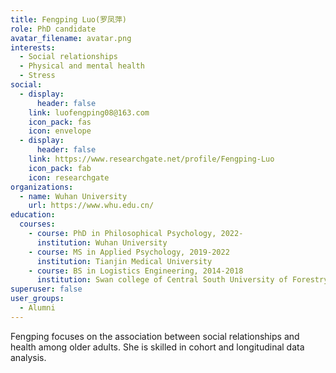 ```yaml
---
title: Fengping Luo(罗凤萍)
role: PhD candidate
avatar_filename: avatar.png
interests:
  - Social relationships
  - Physical and mental health
  - Stress
social:
  - display:
      header: false
    link: luofengping08@163.com
    icon_pack: fas
    icon: envelope
  - display:
      header: false
    link: https://www.researchgate.net/profile/Fengping-Luo
    icon_pack: fab
    icon: researchgate
organizations:
  - name: Wuhan University
    url: https://www.whu.edu.cn/
education:
  courses:
    - course: PhD in Philosophical Psychology, 2022-
      institution: Wuhan University
    - course: MS in Applied Psychology, 2019-2022
      institution: Tianjin Medical University
    - course: BS in Logistics Engineering, 2014-2018
      institution: Swan college of Central South University of Forestry and Technology
superuser: false
user_groups:
  - Alumni
---
```

Fengping focuses on the association between social relationships and health among older adults. She is skilled in cohort and longitudinal data analysis.